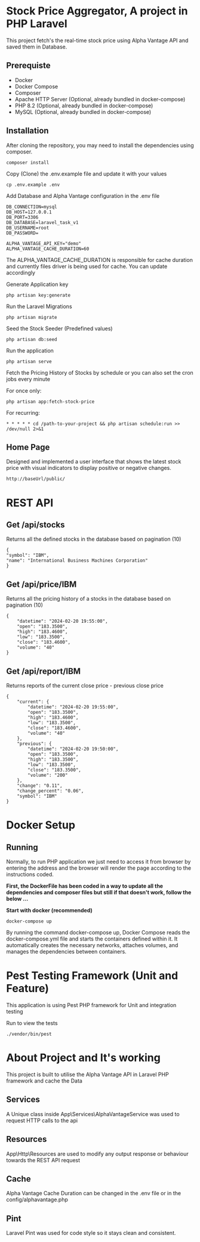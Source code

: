 # Stock Price Aggregator, A project in PHP Laravel

This project fetch's the real-time stock price using Alpha Vantage API and saved them in Database.

## Prerequiste

-   Docker
-   Docker Compose
-   Composer
-   Apache HTTP Server (Optional, already bundled in docker-compose)
-   PHP 8.2 (Optional, already bundled in docker-compose)
-   MySQL (Optional, already bundled in docker-compose)

## Installation

After cloning the repository, you may need to install the dependencies using composer.

```
composer install
```

Copy (Clone) the .env.example file and update it with your values

```
cp .env.example .env
```

Add Database and Alpha Vantage configuration in the .env file

```
DB_CONNECTION=mysql
DB_HOST=127.0.0.1
DB_PORT=3306
DB_DATABASE=laravel_task_v1
DB_USERNAME=root
DB_PASSWORD=

ALPHA_VANTAGE_API_KEY="demo"
ALPHA_VANTAGE_CACHE_DURATION=60
```

The ALPHA_VANTAGE_CACHE_DURATION is responsible for cache duration and currently files driver is being used for cache. You can update accordingly

Generate Application key

```
php artisan key:generate
```

Run the Laravel Migrations

```
php artisan migrate
```

Seed the Stock Seeder (Predefined values)

```
php artisan db:seed
```

Run the application

```
php artisan serve
```

Fetch the Pricing History of Stocks by schedule or you can also set the cron jobs every minute

For once only:

```
php artisan app:fetch-stock-price
```

For recurring:

```
* * * * * cd /path-to-your-project && php artisan schedule:run >> /dev/null 2>&1
```

## Home Page

Designed and implemented a user interface that shows the latest stock price with visual indicators to display positive or negative changes.

```
http://baseUrl/public/
```

# REST API

## Get /api/stocks

Returns all the defined stocks in the database based on pagination (10)

```
{
"symbol": "IBM",
"name": "International Business Machines Corporation"
}
```

## Get /api/price/IBM

Returns all the pricing history of a stocks in the database based on pagination (10)

```
{
    "datetime": "2024-02-20 19:55:00",
    "open": "183.3500",
    "high": "183.4600",
    "low": "183.3500",
    "close": "183.4600",
    "volume": "40"
}
```

## Get /api/report/IBM
Returns reports of the current close price - previous close price 
```
{
    "current": {
        "datetime": "2024-02-20 19:55:00",
        "open": "183.3500",
        "high": "183.4600",
        "low": "183.3500",
        "close": "183.4600",
        "volume": "40"
    },
    "previous": {
        "datetime": "2024-02-20 19:50:00",
        "open": "183.3500",
        "high": "183.3500",
        "low": "183.3500",
        "close": "183.3500",
        "volume": "200"
    },
    "change": "0.11",
    "change_percent": "0.06",
    "symbol": "IBM"
}
```


# Docker Setup
## Running
Normally, to run PHP application we just need to access it from browser by entering the address and the browser will render the page according to the instructions coded. 

**First, the DockerFile has been coded in a way to update all the dependencies and composer files but still if that doesn't work, follow the below ...**

**Start with docker (recommended)**
```
docker-compose up
```

By running the command docker-compose up, Docker Compose reads the docker-compose.yml file and starts the containers defined within it. It automatically creates the necessary networks, attaches volumes, and manages the dependencies between containers.



# Pest Testing Framework (Unit and Feature)
This application is using Pest PHP framework for Unit and integration testing

Run to view the tests
```
./vendor/bin/pest
```


# About Project and It's working

This project is built to utilise the Alpha Vantage API in Laravel PHP framework and cache the Data

## Services
A Unique class inside App\Services\AlphaVantageService was used to request HTTP calls to the api

## Resources
App\Http\Resources are used to modify any output response or behaviour towards the REST API request

## Cache
Alpha Vantage Cache Duration can be changed in the .env file or in the config/alphavantage.php

## Pint
Laravel Pint was used for code style so it stays clean and consistent.

